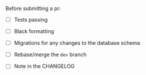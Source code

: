 Before submitting a pr:
- [ ] Tests passing
- [ ] Black formatting
- [ ] Migrations for any changes to the database schema
- [ ] Rebase/merge the `dev` branch
- [ ] Note in the CHANGELOG

